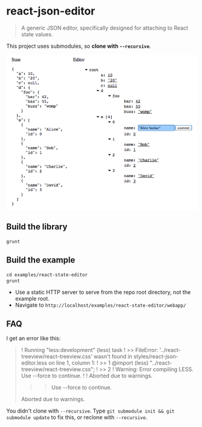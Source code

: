 # react-json-editor
> A generic JSON editor, specifically designed for attaching to React state values.

This project uses submodules, so **clone with `--recursive`**.

[![live demo](docs/_assets/json-editor.png?raw=true)](http://react-json-editor.bitballoon.com/examples/react-state-editor/webapp/)

## Build the library

    grunt

## Build the example

    cd examples/react-state-editor
    grunt

 * Use a static HTTP server to serve from the repo root directory, not the example root.
 * Navigate to `http://localhost/examples/react-state-editor/webapp/`

 ## FAQ

 I get an error like this:

>    ! Running "less:development" (less) task
>    ! >> FileError: '../react-treeview/react-treeview.css' wasn't found in styles/react-json-editor.less on line 1, column 1:
>    ! >> 1 @import (less) "../react-treeview/react-treeview.css";
>    ! >> 2
>    ! Warning: Error compiling LESS. Use --force to continue.
>    !
>    ! Aborted due to warnings.
> >> Use --force to continue.
>
> Aborted due to warnings.

You didn't clone with `--recursive`. Type `git submodule init && git submodule update` to fix this, or reclone with `--recursive`.